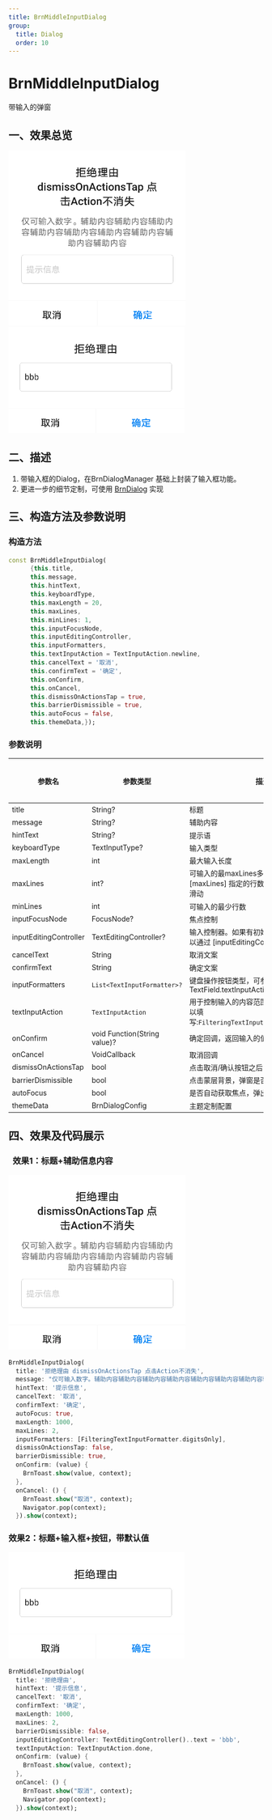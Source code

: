 ```yaml
---
title: BrnMiddleInputDialog
group:
  title: Dialog
  order: 10
---
```


# BrnMiddleInputDialog

带输入的弹窗

## 一、效果总览
![](./img/BrnMiddleInputDialogIntro1.png)
![](./img/BrnMiddleInputDialogIntro2.png)

## 二、描述

1. 带输入框的Dialog，在BrnDialogManager 基础上封装了输入框功能。
2. 更进一步的细节定制，可使用 [BrnDialog](../widgets/brn-dialog) 实现

## 三、构造方法及参数说明

### 构造方法


```dart
const BrnMiddleInputDialog(
      {this.title,
      this.message,
      this.hintText,
      this.keyboardType,
      this.maxLength = 20,
      this.maxLines,
      this.minLines: 1,
      this.inputFocusNode,
      this.inputEditingController,
      this.inputFormatters,
      this.textInputAction = TextInputAction.newline,
      this.cancelText = '取消',
      this.confirmText = '确定',
      this.onConfirm,
      this.onCancel,
      this.dismissOnActionsTap = true,
      this.barrierDismissible = true,
      this.autoFocus = false,
      this.themeData,});
```
### 参数说明

| **参数名** | **参数类型** | **描述** | **是否必填** | **默认值** |
| --- | --- | --- | --- | --- |
| title | String? | 标题 | 否 |  |
| message | String? | 辅助内容 | 否 |  |
| hintText | String? | 提示语 | 否 |  |
| keyboardType | TextInputType? | 输入类型 | 否 | |
| maxLength | int | 最大输入长度 | 否 | 20 |
| maxLines | int? | 可输入的最maxLines多行数。超过 [maxLines] 指定的行数后，输入内容会变成可滑动 | 否 | |
| minLines | int | 可输入的最少行数 | 否 | 1 |
| inputFocusNode | FocusNode? | 焦点控制 | 否 |  |
| inputEditingController | TextEditingController? | 输入控制器。如果有初始状态的填充文字，可以通过 [inputEditingController] 设置 | 否 |  |
| cancelText | String | 取消文案 | 否 | 取消 |
| confirmText | String | 确定文案 | 否 | 确定 |
| inputFormatters | `List<TextInputFormatter>?` | 键盘操作按钮类型，可参见系统的 TextField.textInputAction | 否 | TextInputAction.newline |
| textInputAction | `TextInputAction` | 用于控制输入的内容范围比如只能输入数字可以填写:`FilteringTextInputFormatter.digitsOnly` | 否 | 无 |
| onConfirm | void Function(String value)? | 确定回调，返回输入的值 | 否 |  |
| onCancel | VoidCallback | 取消回调 | 否 |  |
| dismissOnActionsTap | bool | 点击取消/确认按钮之后，是否自动关闭弹窗 | 否 | true |
| barrierDismissible | bool | 点击蒙层背景，弹窗是否可关闭。 | 否 | true |
| autoFocus | bool | 是否自动获取焦点，弹出键盘 | 否 | false |
| themeData | BrnDialogConfig | 主题定制配置 | 否 | defaultDialogConfig |


## 四、效果及代码展示

###  效果1：标题+辅助信息内容

![](./img/BrnMiddleInputDialogIntro1.png)



```dart
BrnMiddleInputDialog(
  title: '拒绝理由 dismissOnActionsTap 点击Action不消失',
  message: "仅可输入数字。辅助内容辅助内容辅助内容辅助内容辅助内容辅助内容辅助内容辅助内容辅助内容 ",
  hintText: '提示信息',
  cancelText: '取消',
  confirmText: '确定',
  autoFocus: true,
  maxLength: 1000,
  maxLines: 2,
  inputFormatters: [FilteringTextInputFormatter.digitsOnly],
  dismissOnActionsTap: false,
  barrierDismissible: true,
  onConfirm: (value) {
    BrnToast.show(value, context);
  },
  onCancel: () {
    BrnToast.show("取消", context);
    Navigator.pop(context);
  }).show(context);
```
### 效果2：标题+输入框+按钮，带默认值

![](./img/BrnMiddleInputDialogIntro2.png)

```dart
BrnMiddleInputDialog(
  title: '拒绝理由',
  hintText: '提示信息',
  cancelText: '取消',
  confirmText: '确定',
  maxLength: 1000,
  maxLines: 2,
  barrierDismissible: false,
  inputEditingController: TextEditingController()..text = 'bbb',
  textInputAction: TextInputAction.done,
  onConfirm: (value) {
    BrnToast.show(value, context);
  },
  onCancel: () {
    BrnToast.show("取消", context);
    Navigator.pop(context);
  }).show(context);
```
